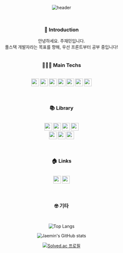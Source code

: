 <div align="center">

![header](https://capsule-render.vercel.app/api?type=waving&color=2ECCFA&height=300&section=header&text=Jaemin&fontSize=80)

<br />

<h3>🙋 Introduction</h3>
안녕하세요. 주재민입니다. <br />
풀스택 개발자라는 목표를 향해, 우선 프론트부터 공부 중입니다!

<br />
<br />

<h3> 👩🏻‍💻 Main Techs </h3><br />
<img src="https://img.shields.io/badge/HTML5-E34F26?style=plastic&logo=HTML5&logoColor=ffffff" height="25px" />
<img src="https://img.shields.io/badge/css3-1572B6?style=plastic&logo=css3&logoColor=ffffff" height="25px" />
<img src="https://img.shields.io/badge/javascript-F7DF1E?style=plastic&logo=javascript&logoColor=ffffff" height="25px" />
<img src="https://img.shields.io/badge/typescript-3178C6?style=plastic&logo=typescript&logoColor=ffffff" height="25px" />
<img src="https://img.shields.io/badge/react-61DAFB?style=plastic&logo=react&logoColor=ffffff" height="25px" />
<img src="https://img.shields.io/badge/nodedotjs-339933?style=plastic&logo=nodedotjs&logoColor=ffffff" height="25px" />
<img src="https://img.shields.io/badge/nextdotjs-000000?style=plastic&logo=nextdotjs&logoColor=ffffff" height="25px" />

<br />
<br />
<br />

<h3>📚 Library</h3><br />
<img src="https://img.shields.io/badge/redux-764ABC?style=plastic&logo=redux&logoColor=ffffff" height="25px" />
<img src="https://img.shields.io/badge/axios-5A29E4?style=plastic&logo=axios&logoColor=ffffff" height="25px" />
<img src="https://img.shields.io/badge/reacthookform-EC5998?style=plastic&logo=reacthookform&logoColor=ffffff" height="25px" />
<img src="https://img.shields.io/badge/reactrouter-CA4245?style=plastic&logo=reactrouter&logoColor=ffffff" height="25px" />
<br />
<img src="https://img.shields.io/badge/express-000000?style=plastic&logo=express&logoColor=ffffff" height="25px" />
<img src="https://img.shields.io/badge/ReactQuery-FF4154?style=plastic&logo=reactquery&logoColor=ffffff" height="25px" />
<img src="https://img.shields.io/badge/styledcomponents-DB7093?style=plastic&logo=styledcomponents&logoColor=ffffff" height="25px" />

<br />
<br />
<br />

<h3>🏠 Links</h3><br />
<a href="https://jmjjjmj.tistory.com/"><img src="https://img.shields.io/badge/tistory-000000?style=plastic&logo=tistory&logoColor=ffffff" height="25px" /></a>
<a href="https://github.com/als982001"><img src="https://img.shields.io/badge/github-181717?style=plastic&logo=github&logoColor=ffffff" height="25px" /></a>

<br />
<br />
<br />

<h3>🤓 기타</h3><br />

![Top Langs](https://github-readme-stats.vercel.app/api/top-langs/?username=als982001&layout=compact&theme=tokyonight)

![Jaemin's GitHub stats](https://github-readme-stats.vercel.app/api?username=als982001&theme=dark&show_icons=true)

[![Solved.ac
프로필](http://mazassumnida.wtf/api/v2/generate_badge?boj=als982001)](https://solved.ac/als982001)

</div>
